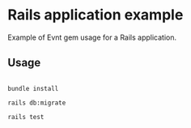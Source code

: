 # Rails application example

Example of Evnt gem usage for a Rails application.

## Usage

```shell

bundle install

rails db:migrate

rails test

```
